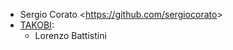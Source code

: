 - Sergio Corato \<<https://github.com/sergiocorato>\>
- [TAKOBI](https://takobi.online):
  - Lorenzo Battistini
